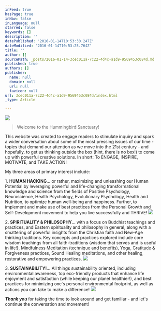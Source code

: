 ```yaml
---
inFeed: true
hasPage: true
inNav: false
inLanguage: null
starred: false
keywords: []
description: ''
datePublished: '2016-01-14T10:53:30.247Z'
dateModified: '2016-01-14T10:53:25.764Z'
title: ''
author: []
sourcePath: _posts/2016-01-14-3cec011a-7c22-4d4c-a1d9-9569453c084d.md
published: true
authors: []
publisher:
  name: null
  domain: null
  url: null
  favicon: null
url: 3cec011a-7c22-4d4c-a1d9-9569453c084d/index.html
_type: Article

---
```

![](https://the-grid-user-content.s3-us-west-2.amazonaws.com/2a8dd7c8-21f7-412f-870e-a51522334a44.jpg)

> Welcome to the Hummingbird Sanctuary!

This website was created to engage readers to stimulate inquiry and spark a wider conversation about some of the most pressing issues of our time - topics that demand our attention as we move into the 21st century - and hopefully, to get us thinking outside the box (hint, there is no box!) to come up with powerful creative solutions. In short: To ENGAGE, INSPIRE, MOTIVATE, and TAKE ACTION!

My three areas of primary interest include: 

1\. **HUMAN HACKING**... or rather, maximizing and unleashing our Human Potential by leveraging powerful and life-changing transformational knowledge and science from the fields of Positive Psychology, Neuroscience, Health Psychology, Evolutionary Psychology, Health and Nutrition, to optimize human well-being and happiness.  Further, to implement and make use of best practices from the Personal Growth and Self-Development movement to help you live successfully and THRIVE! ![](https://the-grid-user-content.s3-us-west-2.amazonaws.com/c0247985-97d1-427b-a66e-7a8cf6a3e7a6.png)

2\. **SPIRITUALITY & PHILOSOPHY**... with a focus on Buddhist teachings and practices, and Eastern spirituality and philosophy in general, along with a smattering of powerful insights from the Christian faith and New-Age thinking traditions. Key concepts and practices explored include core wisdom teachings from all faith-traditions (wisdom that serves and is useful in life!), Mindfulness Meditation (technique and benefits), Yoga, Gratitude & Forgiveness practices, Sound Healing meditations, and other healing, restorative and empowering practices.
![](https://the-grid-user-content.s3-us-west-2.amazonaws.com/e1730f28-a2cb-4133-a74d-c862917dd44c.jpg)

3\. **SUSTAINABILITY!**... All things sustainability oriented, including environmental awareness, top eco-friendly products that enhance life enjoyment and satisfaction (while keeping our planet healthier!), and best practices for minimizing one's personal environmental footprint, as well as actions you can take to make a difference!
![](https://the-grid-user-content.s3-us-west-2.amazonaws.com/2de1ceba-e564-4607-8f0c-988880ff5665.jpg)

**_Thank you_** for taking the time to look around and get familiar - and let's continue the conversation and movement!